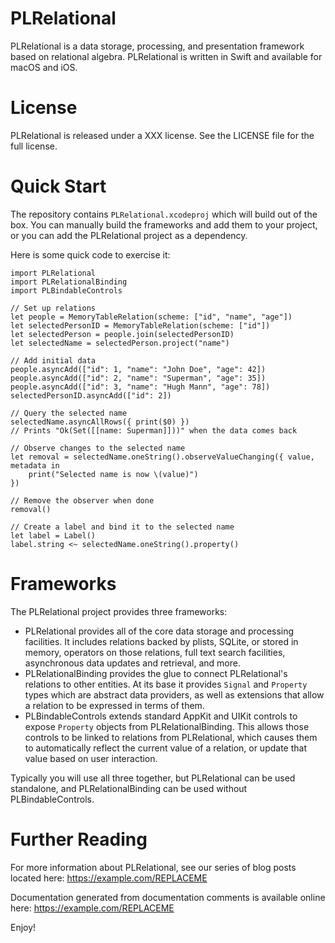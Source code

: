 # PLRelational

PLRelational is a data storage, processing, and presentation framework based on relational algebra. PLRelational is written in Swift and available for macOS and iOS.

# License

PLRelational is released under a XXX license. See the LICENSE file for the full license.

# Quick Start

The repository contains `PLRelational.xcodeproj` which will build out of the box. You can manually build the frameworks and add them to your project, or you can add the PLRelational project as a dependency.

Here is some quick code to exercise it:

    import PLRelational
    import PLRelationalBinding
    import PLBindableControls
    
    // Set up relations
    let people = MemoryTableRelation(scheme: ["id", "name", "age"])
    let selectedPersonID = MemoryTableRelation(scheme: ["id"])
    let selectedPerson = people.join(selectedPersonID)
    let selectedName = selectedPerson.project("name")
    
    // Add initial data
    people.asyncAdd(["id": 1, "name": "John Doe", "age": 42])
    people.asyncAdd(["id": 2, "name": "Superman", "age": 35])
    people.asyncAdd(["id": 3, "name": "Hugh Mann", "age": 78])
    selectedPersonID.asyncAdd(["id": 2])
    
    // Query the selected name
    selectedName.asyncAllRows({ print($0) })
    // Prints "Ok(Set([[name: Superman]]))" when the data comes back
    
    // Observe changes to the selected name
    let removal = selectedName.oneString().observeValueChanging({ value, metadata in
        print("Selected name is now \(value)")
    })
    
    // Remove the observer when done
    removal()
    
    // Create a label and bind it to the selected name
    let label = Label()
    label.string <~ selectedName.oneString().property()

# Frameworks

The PLRelational project provides three frameworks:

* PLRelational provides all of the core data storage and processing facilities. It includes relations backed by plists, SQLite, or stored in memory, operators on those relations, full text search facilities, asynchronous data updates and retrieval, and more.
* PLRelationalBinding provides the glue to connect PLRelational's relations to other entities. At its base it provides `Signal` and `Property` types which are abstract data providers, as well as extensions that allow a relation to be expressed in terms of them.
* PLBindableControls extends standard AppKit and UIKit controls to expose `Property` objects from PLRelationalBinding. This allows those controls to be linked to relations from PLRelational, which causes them to automatically reflect the current value of a relation, or update that value based on user interaction.

Typically you will use all three together, but PLRelational can be used standalone, and PLRelationalBinding can be used without PLBindableControls.

# Further Reading

For more information about PLRelational, see our series of blog posts located here: https://example.com/REPLACEME

Documentation generated from documentation comments is available online here: https://example.com/REPLACEME

Enjoy!
